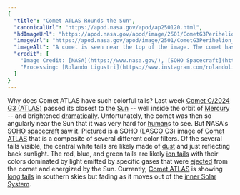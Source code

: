 ```yaml
---
{
  "title": "Comet ATLAS Rounds the Sun",
  "canonicalUrl": "https://apod.nasa.gov/apod/ap250120.html",
  "hdImageUrl": "https://apod.nasa.gov/apod/image/2501/CometG3Perihelion_SohoLigustri_960.jpg",
  "imageUrl": "https://apod.nasa.gov/apod/image/2501/CometG3Perihelion_SohoLigustri_960.jpg",
  "imageAlt": "A comet is seen near the top of the image. The comet has several tails visible, some being white but others having different colors. Please see the explanation for more detailed information.",
  "credit": [
    "Image Credit: [NASA](https://www.nasa.gov/), [SOHO Spacecraft](https://soho.nascom.nasa.gov/), [LASCO](https://lasco-www.nrl.navy.mil/) C3",
    "Processing: [Rolando Ligustri](https://www.instagram.com/rolandoligustri/)"
  ]
}
---
```


Why does Comet ATLAS have such colorful tails? Last week [Comet C/2024 G3 (ATLAS)](https://en.wikipedia.org/wiki/C/2024_G3_\(ATLAS\)) passed its closest to the [Sun](https://science.nasa.gov/sun/) -- well inside the orbit of [Mercury](https://apod.nasa.gov/apod/ap190428.html) -- and brightened [dramatically](https://www.reddit.com/r/pics/comments/a47jhh/this_cat_is_happy_to_see_itself/#lightbox). Unfortunately, the comet was then so angularly near the Sun that it was very hard for [human](https://apod.nasa.gov/apod/ap190818.html)s to see. But NASA's [SOHO spacecraft](https://soho.nascom.nasa.gov/about/about.html) saw it. Pictured is a SOHO ([LASCO](https://lasco-www.nrl.navy.mil/) C3) image of [Comet ATLAS](https://apod.nasa.gov/apod/ap250113.html) that is a composite of several different color filters. Of the several tails visible, the central white tails are likely made of [dust](https://astronomy.swin.edu.au/cosmos/*/Cometary+Dust+Tail) and just reflecting back sunlight. The red, blue, and green tails are likely [ion tails](http://www2.ess.ucla.edu/~jewitt/tail.html) with their colors dominated by light emitted by specific gases that were [ejected](https://apod.nasa.gov/apod/ap151118.html) from the comet and energized by the Sun. Currently, [Comet ATLAS](https://theskylive.com/c2024g3-info) is showing [long tails](https://www.facebook.com/photo.php?fbid=600057509389497) in southern skies but fading as it moves out of the [inner Solar System](https://science.nasa.gov/planetary-science/focus-areas/inner-solar-system/).
